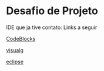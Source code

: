 # Desafio de Projeto
 IDE que ja tive contato:
 Links a seguir
 
[CodeBlocks](https://www.codeblocks.org/downloads/)

[visualg](https://visualg3.com.br/)

[eclipse](https://www.sonarlint.org/eclipse?gclid=CjwKCAjwjtOTBhAvEiwASG4bCMq10kTAtETWvLrCbYCrtaCaVFg07VdIuevm_Isq1EM7XP3MAf23xhoCmhsQAvD_BwE)
